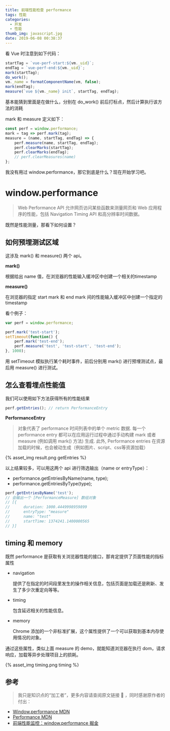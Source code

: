 ```yaml
---
title: 前端性能检查 performance
tags: 性能
categories:
  - 开发
  - 性能
thumb_img: javascript.jpg
date: 2019-06-08 00:38:37
---
```



看 Vue 时注意到如下代码：

```js
startTag = `vue-perf-start:${vm._uid}`;
endTag = `vue-perf-end:${vm._uid}`;
mark(startTag);
do_work();
vm._name = formatComponentName(vm, false);
mark(endTag);
measure(`vue ${vm._name} init`, startTag, endTag);
```

基本能猜到里面是在做什么，分别在 do_work() 前后打标点，然后计算执行该方法的消耗

mark 和 measure 定义如下：

```js
const perf = window.performance;
mark = tag => perf.mark(tag);
measure = (name, startTag, endTag) => {
	perf.measure(name, startTag, endTag);
	perf.clearMarks(startTag);
	perf.clearMarks(endTag);
	// perf.clearMeasures(name)
};
```

我没有用过 window.performance，那它到底是什么？现在开始学习吧。

# window.performance

> Web Performance API 允许网页访问某些函数来测量网页和 Web 应用程序的性能，包括 Navigation Timing API 和高分辨率时间数据。

既然是性能测量，那看下如何设置？

## 如何预埋测试区域

这涉及 mark() 和 measure() 两个 api。

**mark()**

根据给出 name 值，在浏览器的性能输入缓冲区中创建一个相关的timestamp

**measure()**

在浏览器的指定 start mark 和 end mark 间的性能输入缓冲区中创建一个指定的 timestamp

看个例子：

```js
var perf = window.performance;

perf.mark('test-start');
setTimeout(function() {
	perf.mark('test-end');
	perf.measure('test', 'test-start', 'test-end');
}, 1000);
```

用 setTimeout 模拟执行某个耗时事件，前后分别用 mark() 进行预埋测试点，最后用 measure() 进行测试。

## 怎么查看埋点性能值

我们可以使用如下方法获得所有的性能结果

```js
perf.getEntries(); // return PerformanceEntry
```

**PerformanceEntry**
> 对象代表了 performance 时间列表中的单个 metric 数据. 每一个 performance entry 都可以在应用运行过程中通过手动构建 mark 或者 measure (例如调用 mark() 方法) 生成. 此外, Performance entries 在资源加载的时候，也会被动生成（例如图片、script、css等资源加载）

{% asset_img result.png getEntries %}

以上结果较多，可以用这两个 api 进行筛选输出（name or entryType）：

- performance.getEntriesByName(name, type);
- performance.getEntriesByType(type);

```js
perf.getEntriesByName('test');
// 会输出一个 [PerformanceMeasure] 数组对象
// [{
//      duration: 1000.4449998959899
//      entryType: "measure"
//      name: "test"
//      startTime: 1374241.1400000565
// }]
```

## timing 和 memory

既然 performance 是获取有关浏览器性能的接口，那肯定提供了页面性能的指标属性

- navigation

	提供了在指定的时间段里发生的操作相关信息，包括页面是加载还是刷新、发生了多少次重定向等等。

- timing 

	包含延迟相关的性能信息。

- memory

	Chrome 添加的一个非标准扩展，这个属性提供了一个可以获取到基本内存使用情况的对象。

通过这些属性，类似上面 measure 的 demo，就能知道浏览器在执行 dom，请求响应，加载等异步处理项目上的损耗。

{% asset_img timing.png timing %}

## 参考

> 我只是知识点的“加工者”，更多内容请查阅原文链接 :thought_balloon: ，同时感谢原作者的付出：

-   [Window​.performance MDN](https://developer.mozilla.org/zh-CN/docs/Web/API/Window/performance)
- [Performance MDN](https://developer.mozilla.org/zh-CN/docs/Web/API/Performance)
- [前端性能监控：window.performance 掘金](https://juejin.im/entry/58ba9cb5128fe100643da2cc)